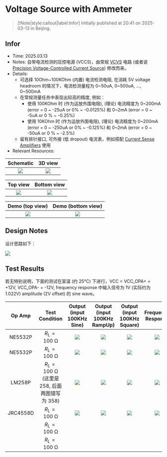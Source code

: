 # Voltage Source with Ammeter

> [!Note|style:callout|label:Infor]
> Initially published at 20:41 on 2025-03-13 in Beijing.

## Infor

- Time: 2025.03.13
- Notes: 自带电流检测的压控电源 (VCCS)，由常规 [VCVS](<ElectronicDesigns/Versatile Voltage-Controlled Power Source.md>) 电路 (或者说 [Precision Voltage-Controlled Current Source](<ElectronicDesigns/Precision Voltage-Controlled Current Source.md>)) 修改而来。
- Details:
    - 可选择 10Ohm\~100KOhm (内置) 电流检测电阻, 在消耗 5V voltage headroom 的情况下，电流检测量程为 0\~50uA, 0\~500uA, ..., 0\~500mA
    - 在常规测量任务中表现出较高的精度, 例如：
        - 使用 100KOhm 时 (作为运放外围电阻), (理论) 电流精度为 0\~200mA (error = 0 \~ -25uA or 0\% \~ -0.0125\%) 和 0\~2mA (error = 0 \~ -5uA or 0 \% \~ -0.25\%)
        - 使用 10KOhm 时 (作为运放外围电阻), (理论) 电流精度为 0\~200mA (error = 0 \~ -250uA or 0\% \~ -0.125\%) 和 0\~2mA (error = 0 \~ -50uA or 0 \% \~ -2.5\%)
    - 留有排针接口, 可外接 (低 dropout) 电流表，例如搭配 [Current Sense Amplifiers](<ElectronicDesigns/Current Sense Amplifiers.md>) 使用
- Relevant Resources:

<div class='center'>

| Schematic | 3D view | 
|:-:|:-:|
 | <div class="center"><img src="https://imagebank-0.oss-cn-beijing.aliyuncs.com/VS-PicGo/2025-03-14-00-01-33_Voltage Source with Ammeter.png"/></div> | <div class="center"><img src="https://imagebank-0.oss-cn-beijing.aliyuncs.com/VS-PicGo/2025-03-14-00-01-59_Voltage Source with Ammeter.png"/></div> |
</div>

<div class='center'>

| Top view | Bottom view | 
|:-:|:-:|
 | <div class="center"><img src="https://imagebank-0.oss-cn-beijing.aliyuncs.com/VS-PicGo/2025-03-14-00-02-30_Voltage Source with Ammeter.png"/></div> | <div class="center"><img src="https://imagebank-0.oss-cn-beijing.aliyuncs.com/VS-PicGo/2025-03-14-00-02-59_Voltage Source with Ammeter.png"/></div> |
</div>


<div class='center'>

| Demo (top view)| Demo (bottom view) | 
|:-:|:-:|
 | <div class="center"><img src="https://imagebank-0.oss-cn-beijing.aliyuncs.com/VS-PicGo/2025-03-23-13-14-24_Voltage Source with Ammeter.png"/></div> | <div class="center"><img src="https://imagebank-0.oss-cn-beijing.aliyuncs.com/VS-PicGo/2025-03-23-13-14-37_Voltage Source with Ammeter.png"/></div> |
</div>


## Design Notes

设计思路如下：

<div class="center"><img src="https://imagebank-0.oss-cn-beijing.aliyuncs.com/VS-PicGo/2025-03-13-20-51-12_Voltage Source with Ammeter.png"/></div>
<!-- 
<div class="center"><img src="https://imagebank-0.oss-cn-beijing.aliyuncs.com/VS-PicGo/2025-03-13-20-46-47_Voltage Source with Ammeter.png"/></div>
 -->

## Test Results

若无特别说明，下面的测试在室温 (约 25°C) 下进行，VCC = VCC_OPA+ = +12V, VCC_OPA- = -12V, frequency response 中输入信号为 1V (实际约为 1.022V) amplitude (2V offset) 的 sine wave。


<div class='center'>

| Op Amp | Test Condition | Output <br> (input 100KHz Sine) | Output <br> (input 100KHz RampUp) | Output <br> (input 100KHz Square) | Frequency Response |
|:-:|:-:|:-:|:-:|:-:|:-:|
 | NE5532P | $R_L = 100 \ \mathrm{\Omega}$ | <div class="center"><img src="https://imagebank-0.oss-cn-beijing.aliyuncs.com/VS-PicGo/2025-03-21-01-12-01_Voltage Source with Ammeter.png"/></div> | <div class="center"><img src="https://imagebank-0.oss-cn-beijing.aliyuncs.com/VS-PicGo/2025-03-21-01-11-42_Voltage Source with Ammeter.png"/></div> | <div class="center"><img src="https://imagebank-0.oss-cn-beijing.aliyuncs.com/VS-PicGo/2025-03-21-01-10-59_Voltage Source with Ammeter.png"/></div> | <div class="center"><img src="https://imagebank-0.oss-cn-beijing.aliyuncs.com/VS-PicGo/2025-03-21-01-07-23_Voltage Source with Ammeter.png"/></div> |
  | NE5532P | $R_L = 100 \ \mathrm{\Omega}$ | <div class="center"><img src="https://imagebank-0.oss-cn-beijing.aliyuncs.com/VS-PicGo/2025-03-21-00-54-18_Voltage Source with Ammeter.png"/></div> | <div class="center"><img src="https://imagebank-0.oss-cn-beijing.aliyuncs.com/VS-PicGo/2025-03-21-00-53-59_Voltage Source with Ammeter.png"/></div> | <div class="center"><img src="https://imagebank-0.oss-cn-beijing.aliyuncs.com/VS-PicGo/2025-03-21-00-53-29_Voltage Source with Ammeter.png"/></div> | <div class="center"><img src="https://imagebank-0.oss-cn-beijing.aliyuncs.com/VS-PicGo/2025-03-21-00-52-00_Voltage Source with Ammeter.png"/></div> |
  | LM258P | $R_L = 100 \ \mathrm{\Omega}$ <br> (这里是 258, 后面两图错写为 358) | <div class="center"><img src="https://imagebank-0.oss-cn-beijing.aliyuncs.com/VS-PicGo/2025-03-21-00-59-27_Voltage Source with Ammeter.png"/></div> | <div class="center"><img src="https://imagebank-0.oss-cn-beijing.aliyuncs.com/VS-PicGo/2025-03-21-00-59-47_Voltage Source with Ammeter.png"/></div> | <div class="center"><img src="https://imagebank-0.oss-cn-beijing.aliyuncs.com/VS-PicGo/2025-03-21-01-00-04_Voltage Source with Ammeter.png"/></div> | <div class="center"><img src="https://imagebank-0.oss-cn-beijing.aliyuncs.com/VS-PicGo/2025-03-21-00-58-45_Voltage Source with Ammeter.png"/></div> | 
  | JRC4558D | $R_L = 100 \ \mathrm{\Omega}$ | <div class="center"><img src="https://imagebank-0.oss-cn-beijing.aliyuncs.com/VS-PicGo/2025-03-21-01-03-01_Voltage Source with Ammeter.png"/></div> | <div class="center"><img src="https://imagebank-0.oss-cn-beijing.aliyuncs.com/VS-PicGo/2025-03-21-01-03-59_Voltage Source with Ammeter.png"/></div> | <div class="center"><img src="https://imagebank-0.oss-cn-beijing.aliyuncs.com/VS-PicGo/2025-03-21-01-02-39_Voltage Source with Ammeter.png"/></div> | <div class="center"><img src="https://imagebank-0.oss-cn-beijing.aliyuncs.com/VS-PicGo/2025-03-21-01-05-16_Voltage Source with Ammeter.png"/></div> | 
  |  | $R_L = 100 \ \mathrm{\Omega}$ |  |  |  |  | 
  |  | $R_L = 100 \ \mathrm{\Omega}$ |  |  |  |  | 
</div>

